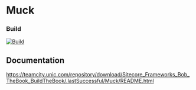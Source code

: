 # Muck

### Build
[![Build](https://teamcity.unic.com/httpAuth/app/rest/builds/buildType:Sitecore_Frameworks_Bob_Muck_Build/statusIcon)](https://teamcity.unic.com/viewType.html?buildTypeId=Sitecore_Frameworks_Bob_Muck_Build)

## Documentation

<https://teamcity.unic.com/repository/download/Sitecore_Frameworks_Bob_TheBook_BuildTheBook/.lastSuccessful/Muck/README.html>
